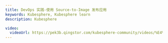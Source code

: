 ```yaml
---
title: DevOps 实践-使用 Source-to-Image 发布应用
keywords: Kubesphere, Kubesphere learn
description: Kubesphere

video: 
  videoUrl: https://pek3b.qingstor.com/kubesphere-community/videos/%E4%BA%91%E5%8E%9F%E7%94%9F%E5%AE%9E%E6%88%98/%E7%AC%AC%E4%BA%8C%E6%9C%9F/16%E3%80%81DevOps%20%E5%AE%9E%E8%B7%B5-%E4%BD%BF%E7%94%A8%20Source-to-Image%20%E5%8F%91%E5%B8%83%E5%BA%94%E7%94%A8.mp4
---
```

